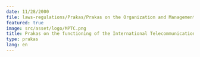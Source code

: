 ```yaml
---
date: 11/28/2000
file: laws-regulations/Prakas/Prakas on the Organization and Management of Internet Systems and Services and Types of VoIP Services in the Kingdom of Cambodia.pdf
featured: true
image: src/asset/logo/MPTC.png
title: Prakas on the functioning of the International Telecommunications Gateway
type: prakas
lang: en
---
```

